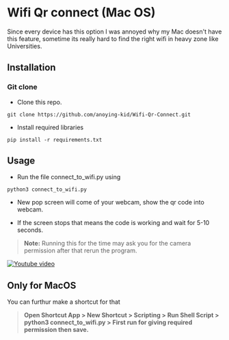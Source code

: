 # Wifi Qr connect (Mac OS)

Since every device has this option I was annoyed why my Mac doesn't have this feature, sometime its really hard to find the right wifi in heavy zone like Universities.

## Installation

### Git clone

* Clone this repo.
```
git clone https://github.com/anoying-kid/Wifi-Qr-Connect.git
```

* Install required libraries
```
pip install -r requirements.txt
```

## Usage

* Run the file connect_to_wifi.py using 
```
python3 connect_to_wifi.py
``` 

* New pop screen will come of your webcam, show the qr code into webcam.

* If the screen stops that means the code is working and wait for 5-10 seconds.

> **Note:** Running this for the time may ask you for the camera permission after that rerun the program.

[![Youtube video](https://img.youtube.com/vi/GmNAa8-BM3Y/0.jpg)](https://www.youtube.com/watch?v=GmNAa8-BM3Y)

## Only for MacOS

You can furthur make a shortcut for that

> **Open Shortcut App \> New Shortcut \> Scripting \> Run Shell Script \> python3 connect_to_wifi.py \> First run for giving required permission then save.**